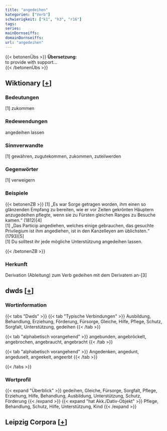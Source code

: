 ```yaml
---
title: "angedeihen"
kategorien: ["Verb"]
schwierigkeit: ["k1", "h3", "r16"]
tags:
series:
mainDornseiffs:
domainDornseiffs:
url: "angedeihen"
---
```


{{< betonenÜbs >}}
**Übersetzung:**  
to provide with support...  
{{< /betonenÜbs >}}

## Wiktionary [[+](https://de.wiktionary.org/wiki/angedeihen)]

### Bedeutungen
[1] zukommen  

### Redewendungen
angedeihen lassen  

### Sinnverwandte
[1] gewähren, zugutekommen, zukommen, zuteilwerden  

### Gegenwörter
[1] verweigern  

### Beispiele
{{< betonenZB >}}
[1] „Es war Sorge getragen worden, ihm einen so glänzenden Empfang zu bereiten, wie er vor Zeiten gekrönten Häuptern anzugedeihen pflegte, wenn sie zu Fürsten gleichen Ranges zu Besuche kamen.“ (1812)[4]  
[1] „Das Particip angediehen, welches einige gebrauchen, das gesuchte Privilegium ist ihm angediehen, ist in den Kanzelleyen am üblichsten.“ (1793)[5]  
[1] Du solltest ihr jede mögliche Unterstützung angedeihen lassen.  

{{< /betonenZB >}}
### Herkunft
Derivation (Ableitung) zum Verb gedeihen mit dem Derivatem an-[3]  



## dwds [[+](https://www.dwds.de/wb/angedeihen)]

### Wortinformation
{{< tabs "Dwds" >}}
{{< tab "Typische Verbindungen" >}}
Ausbildung, Behandlung, Erziehung, Förderung, Fürsorge, Gleiche, Hilfe, Pflege, Schutz, Sorgfalt, Unterstützung, gedeihen
{{< /tab >}}

{{< tab "alphabetisch vorangehend" >}}
angebunden, angebröckelt, angebrochen, angebraucht, angebracht
{{< /tab >}}

{{< tab "alphabetisch vorangehend" >}}
Angedenken, angedunt, angeduselt, angeekelt, angeerbt
{{< /tab >}}

{{< /tabs >}}

### Wortprofil
{{< expand "Überblick" >}} gedeihen, Gleiche, Fürsorge, Sorgfalt, Pflege, Erziehung, Hilfe, Behandlung, Ausbildung, Unterstützung, Schutz, Förderung {{< /expand >}}
{{< expand "hat Akk./Dativ-Objekt" >}} Pflege, Behandlung, Schutz, Hilfe, Unterstützung, Kind {{< /expand >}}

## Leipzig Corpora [[+](https://corpora.uni-leipzig.de/en/res?word=angedeihen&corpusId=deu_newscrawl-public_2018)]


